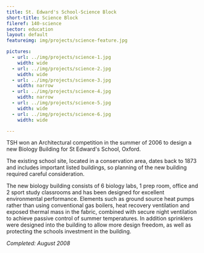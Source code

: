```yaml
---
title: St. Edward's School-Science Block
short-title: Science Block
fileref: 140-science
sector: education
layout: default
featureimg: img/projects/science-feature.jpg

pictures:
  - url: ../img/projects/science-1.jpg
    width: wide
  - url: ../img/projects/science-2.jpg
    width: wide
  - url: ../img/projects/science-3.jpg
    width: narrow
  - url: ../img/projects/science-4.jpg
    width: narrow
  - url: ../img/projects/science-5.jpg
    width: wide
  - url: ../img/projects/science-6.jpg
    width: wide

---
```


TSH won an Architectural competition in the summer of 2006 to design a new Biology Building for St Edward's School, Oxford.

The existing school site, located in a conservation area, dates back to 1873 and includes important listed buildings, so planning of the new building required careful consideration.

The new biology building consists of 6 biology labs, 1 prep room, office and 2 sport study classrooms and has been designed for excellent environmental performance.  Elements such as ground source heat pumps rather than using conventional gas boilers, heat recovery ventilation and exposed thermal mass in the fabric, combined with secure night ventilation to achieve passive control of summer temperatures.  In addition sprinklers were designed into the building to allow more design freedom, as well as protecting the schools investment in the building.

*Completed: August 2008*
